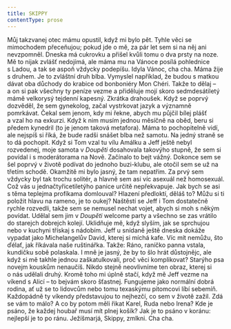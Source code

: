 ```yaml
---
title: SKIPPY
contentType: prose
---
```


Můj takzvanej otec mámu opustil, když mi bylo pět. Tyhle věci se mimochodem přeceňujou; pokud jde o mě, za pár let sem si na něj ani nevzpomněl. Dneska má cukrovku a přišel kvůli tomu o dva prsty na noze. Mě to nijak zvlášť nedojímá, ale máma mu na Vánoce posílá pohlednice s Ladou, a tak se aspoň vždycky podepíšu. Idyla Vánoc, cha cha. Máma žije s druhem. Je to zvláštní druh blba. Vymyslel například, že budou s matkou dávat oba důchody do krabice od bonboniéry Mon Chéri. Takže to dělaj – a on si pak všechny ty peníze vezme a přiděluje mojí skoro sedmdesátiletý mámě velkorysý tejdenní kapesný. Zkrátka drahoušek. Když se poprvý dozvěděl, že sem gynekolog, začal vystrkovat jazyk a významně pomrkávat. Čekal sem jenom, kdy mi řekne, abych mu půjčil bílej plášť a vzal ho na exkurzi. Když k nim musím jednou měsíčně na oběd, beru si předem kynedril (to je jenom taková metafora). Máma to pochopitelně vidí, ale nejspíš si říká, že bude radši snášet blba než samotu. Na jedný straně se to dá pochopit. Když si Tom vzal tu vílu Amálku a Jeff ještě nebyl rozvedenej, moje samota v _Doupěti_ dosahovala takovýho stupně, že sem si povídal i s moderátorama na Nově. Začínalo to bejt vážný. Dokonce sem se šel poprvý v životě podívat do jednoho buzi-klubu, ale otočil sem se už na třetím schodě. Okamžitě mi bylo jasný, že tam nepatřim. Za prvý sem vždycky byl tak trochu solitér, a hlavně sem asi víc asexuál než homosexuál. Což vás u jednačtyřicetiletýho panice určitě nepřekvapuje. Jak bych se asi s těma teplejma profíkama domlouval? Hlazení předloktí, děláš to? Můžu si ti položit hlavu na rameno, je to oukej? Naštěstí se Jeff i Tom dostatečně rychle rozvedli, takže sem se nemusel nechat vojet, abych si moh s někým povídat. Udělal sem jim v _Doupěti_ welcome party a všechno se zas vrátilo do starejch dobrejch kolejí. Uklidňuje mě, když slyším, jak se sprchujou nebo v kuchyni třískaj s nádobím. Jeff u snídaně ještě dneska dokáže vypadat jako Michelangelův David, kterej si míchá kafe. Víc mít nemůžu, što ďélať, jak říkávala naše ruštinářka. Takže: Ráno, raníčko panna vstala, kundičku sobě polaskala. I mně je jasný, že by to šlo hrát důstojnějc, ale když si mě takhle jednou zaškatulkovali, proč věci komplikovat? Starýho psa novejm kouskům nenaučíš. Nikdo stejně neovlivníme ten obraz, kterej si o nás udělali druhý. Kromě toho mi úplně stačí, když mě Jeff vezme na víkend s Alicí – to bejvám skoro šťastnej. Fungujeme jako normální dobrá rodina, ať už se to lidovcům nebo tomu texaskýmu pitomcovi líbí sebemíň. Každopádně ty víkendy představujou to nejhezčí, co sem v životě zažil. Zdá se vám to málo? A co by potom měli řikat Karel, Ruda nebo Irena? Kde je psáno, že každej houbař musí mít plnej košík? Jak je to psáno v koránu: nejlepší je to po ránu. Ježíšmarjá, Skippy, zmlkni. Cha cha.
